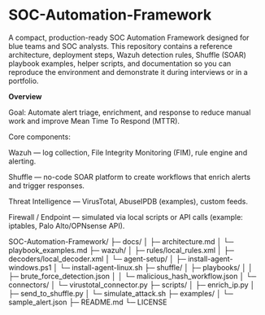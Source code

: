 # SOC-Automation-Framework
A compact, production-ready SOC Automation Framework designed for blue teams and SOC analysts. This repository contains a reference architecture, deployment steps, Wazuh detection rules, Shuffle (SOAR) playbook examples, helper scripts, and documentation so you can reproduce the environment and demonstrate it during interviews or in a portfolio.

**Overview**

Goal: Automate alert triage, enrichment, and response to reduce manual work and improve Mean Time To Respond (MTTR).

Core components:

Wazuh — log collection, File Integrity Monitoring (FIM), rule engine and alerting.

Shuffle — no-code SOAR platform to create workflows that enrich alerts and trigger responses.

Threat Intelligence — VirusTotal, AbuseIPDB (examples), custom feeds.

Firewall / Endpoint — simulated via local scripts or API calls (example: iptables, Palo Alto/OPNsense API).


SOC-Automation-Framework/
├─ docs/
│ ├─ architecture.md
│ └─ playbook_examples.md
├─ wazuh/
│ ├─ rules/local_rules.xml
│ ├─ decoders/local_decoder.xml
│ └─ agent-setup/
│ ├─ install-agent-windows.ps1
│ └─ install-agent-linux.sh
├─ shuffle/
│ ├─ playbooks/
│ │ ├─ brute_force_detection.json
│ │ └─ malicious_hash_workflow.json
│ └─ connectors/
│ └─ virustotal_connector.py
├─ scripts/
│ ├─ enrich_ip.py
│ ├─ send_to_shuffle.py
│ └─ simulate_attack.sh
├─ examples/
│ └─ sample_alert.json
├─ README.md
└─ LICENSE
